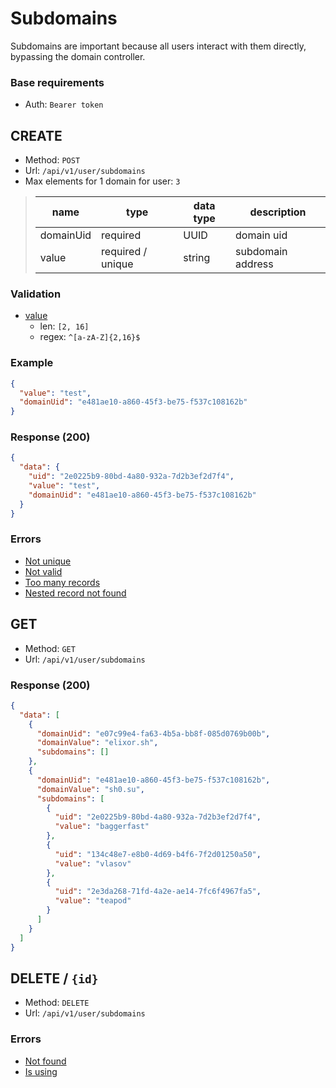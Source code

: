 # Subdomains
Subdomains are important because all users interact with them directly, bypassing the domain controller.

### Base requirements
- Auth: `Bearer token`


## CREATE
- Method: `POST`
- Url: `/api/v1/user/subdomains`
- Max elements for 1 domain for user: `3`


> | name      | type              | data type | description       |
> |-----------|-------------------|-----------|-------------------|
> | domainUid | required          | UUID      | domain uid        |
> | value     | required / unique | string    | subdomain address |

### Validation
- <u>value</u>
  - len: `[2, 16]`
  - regex: `^[a-zA-Z]{2,16}$`

### Example

```json
{
  "value": "test",
  "domainUid": "e481ae10-a860-45f3-be75-f537c108162b"
}
```

### Response (200)
```json
{
  "data": {
    "uid": "2e0225b9-80bd-4a80-932a-7d2b3ef2d7f4",
    "value": "test",
    "domainUid": "e481ae10-a860-45f3-be75-f537c108162b"
  }
}
```

### Errors
- [Not unique](../misc/errors.md#notunique)
- [Not valid](../misc/errors.md#notvalid)
- [Too many records](../misc/errors.md#tomanyrecords)
- [Nested record not found](../misc/errors.md#fknotfound)


## GET
- Method: `GET`
- Url: `/api/v1/user/subdomains`

### Response (200)

```json
{
  "data": [
    {
      "domainUid": "e07c99e4-fa63-4b5a-bb8f-085d0769b00b",
      "domainValue": "elixor.sh",
      "subdomains": []
    },
    {
      "domainUid": "e481ae10-a860-45f3-be75-f537c108162b",
      "domainValue": "sh0.su",
      "subdomains": [
        {
          "uid": "2e0225b9-80bd-4a80-932a-7d2b3ef2d7f4",
          "value": "baggerfast"
        },
        {
          "uid": "134c48e7-e8b0-4d69-b4f6-7f2d01250a50",
          "value": "vlasov"
        },
        {
          "uid": "2e3da268-71fd-4a2e-ae14-7fc6f4967fa5",
          "value": "teapod"
        }
      ]
    }
  ]
}
```


## DELETE / `{id}`
- Method: `DELETE`
- Url: `/api/v1/user/subdomains`

### Errors
- [Not found](../misc/errors.md#errors)
- [Is using](../misc/errors.md#isusing)